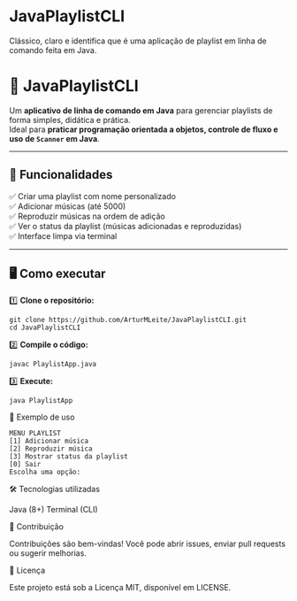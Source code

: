 # JavaPlaylistCLI
Clássico, claro e identifica que é uma aplicação de playlist em linha de comando feita em Java.

# 🎵 JavaPlaylistCLI

Um **aplicativo de linha de comando em Java** para gerenciar playlists de forma simples, didática e prática.  
Ideal para **praticar programação orientada a objetos, controle de fluxo e uso de `Scanner` em Java**.

---

## 🚀 Funcionalidades

✅ Criar uma playlist com nome personalizado  
✅ Adicionar músicas (até 5000)  
✅ Reproduzir músicas na ordem de adição  
✅ Ver o status da playlist (músicas adicionadas e reproduzidas)  
✅ Interface limpa via terminal

---

## 🖥️ Como executar

1️⃣ **Clone o repositório:**
```
git clone https://github.com/ArturMLeite/JavaPlaylistCLI.git
cd JavaPlaylistCLI
```
2️⃣ **Compile o código:**
```
javac PlaylistApp.java
```
3️⃣ **Execute:**
```
java PlaylistApp
```
📸 Exemplo de uso
```
MENU PLAYLIST
[1] Adicionar música
[2] Reproduzir música
[3] Mostrar status da playlist
[0] Sair
Escolha uma opção:
```
🛠️ Tecnologias utilizadas

Java (8+)
Terminal (CLI)

🤝 Contribuição

Contribuições são bem-vindas!
Você pode abrir issues, enviar pull requests ou sugerir melhorias.


📜 Licença

Este projeto está sob a Licença MIT, disponível em LICENSE.

